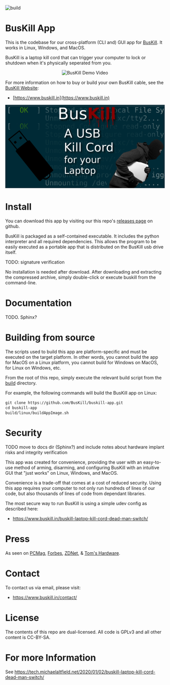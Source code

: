 ![build](https://github.com/BusKill/buskill-app/workflows/build/badge.svg?branch=master)

# BusKill App

This is the codebase for our cross-platform (CLI and) GUI app for [BusKill](https://www.buskill.in). It works in Linux, Windows, and MacOS.

BusKill is a laptop kill cord that can trigger your computer to lock or shutdown when it's physically seperated from you.

<p align="center">
  <img src=".github-assets/busKill_demo.gif?raw=true" alt="BusKill Demo Video"/>
</p>

For more information on how to buy or build your own BusKill cable, see the [BusKill Website](https://www.buskill.in):

 * [https://www.buskill.in](https://www.buskill.in)

![](.github-assets/busKill_featuredImage.jpg)

# Install

You can download this app by visiting our this repo's [releases page](https://github.com/BusKill/buskill-app/releases) on github.

BusKill is packaged as a self-contained executable. It includes the python interpreter and all required dependencies. This allows the program to be easily executed as a portable app that is distributed on the BusKill usb drive itself.

TODO: signature verification

No installation is needed after download. After downloading and extracting the compressed archive, simply double-click or execute buskill from the command-line.

# Documentation

TODO. Sphinx?

# Building from source

The scripts used to build this app are platform-specific and must be executed on the target platform. In other words, you cannot build the app for MacOS on a Linux platform, you cannot build for Windows on MacOS, for Linux on Windows, etc.

From the root of this repo, simply execute the relevant build script from the [build](build) directory.

For example, the following commands will build the BusKill app on Linux:

```
git clone https://github.com/BusKill/buskill-app.git
cd buskill-app
build/linux/buildAppImage.sh 
```

# Security

TODO move to docs dir (Sphinx?) and include notes about hardware implant risks and integrity verification

This app was created for convenience, providing the user with an easy-to-use method of arming, disarming, and configuring BusKill with an intuitive GUI that "just works" on Linux, Windows, and MacOS.

Convenience is a trade-off that comes at a cost of reduced security. Using this app requires your computer to not only run hundreds of lines of our code, but also thousands of lines of code from dependant libraries.

The most secure way to run BusKill is using a simple udev config as described here:

 * https://www.buskill.in/buskill-laptop-kill-cord-dead-man-switch/

# Press

As seen on [PCMag](https://www.pcmag.com/news/372806/programmers-usb-cable-can-kill-laptop-if-machine-is-yanked), [Forbes](https://www.forbes.com/sites/daveywinder/2020/01/03/this-20-usb-cable-is-a-dead-mans-switch-for-your-linux-laptop/), [ZDNet](https://www.zdnet.com/article/new-usb-cable-kills-your-linux-laptop-if-stolen-in-a-public-place/), & [Tom's Hardware](https://www.tomshardware.com/news/the-buskill-usb-cable-secures-your-laptop-against-thieves).

# Contact

To contact us via email, please visit:

 * https://www.buskill.in/contact/

# License

The contents of this repo are dual-licensed. All code is GPLv3 and all other content is CC-BY-SA.

# For more Information

See https://tech.michaelaltfield.net/2020/01/02/buskill-laptop-kill-cord-dead-man-switch/
